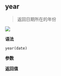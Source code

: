 ## year

> 返回日期所在的年份

![](https://img.shields.io/badge/-Date-blue)

**语法**

`year(date)`

**参数**

**返回值**
